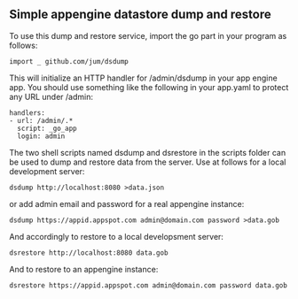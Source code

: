 ## Simple appengine datastore dump and restore

To use this dump and restore service, import the go part in your program as follows:

	import _ github.com/jum/dsdump

This will initialize an HTTP handler for /admin/dsdump in your app engine app. You should use something like the following in your app.yaml to protect any URL under /admin:

	handlers:
	- url: /admin/.*
	  script: _go_app
	  login: admin

The two shell scripts named dsdump and dsrestore in the scripts folder can be used to dump and restore data from the server. Use at follows for a local development server:

	dsdump http://localhost:8080 >data.json

or add admin email and password for a real appengine instance:

	dsdump https://appid.appspot.com admin@domain.com password >data.gob

And accordingly to restore to a local developsment server:

	dsrestore http://localhost:8080 data.gob
	
And to restore to an appengine instance:

	dsrestore https://appid.appspot.com admin@domain.com password data.gob
